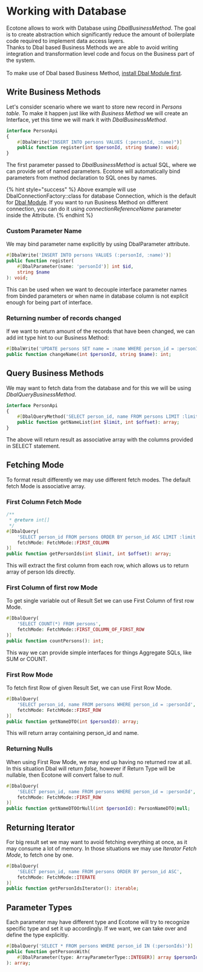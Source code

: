 # Working with Database

Ecotone allows to work with Database using _DbalBusinessMethod_. The goal is to create abstraction which significantly reduce the amount of boilerplate code required to implement data access layers.\
Thanks to Dbal based Business Methods we are able to avoid writing integration and transformation level code and focus on the Business part of the system.\
\
To make use of Dbal based Business Method, [install Dbal Module first](../../../../modules/dbal-support.md).

## Write Business Methods

Let's consider scenario where we want to store new record in _Persons table_. To make it happen just like with _Business Method_ we will create an Interface, yet this time we will mark it with _DbalBusinessMethod_.

```php
interface PersonApi
{
    #[DbalWrite("INSERT INTO persons VALUES (:personId, :name)")]
    public function register(int $personId, string $name): void;
}
```

The first parameter passed to _DbalBusinessMethod_ is actual SQL, where we can provide set of named parameters. Ecotone will automatically bind parameters from method declaration to SQL ones by names.&#x20;

{% hint style="success" %}
Above example will use DbalConnectionFactory::class for database Connection, which is the default for [Dbal Module](../../../../modules/dbal-support.md). If you want to run Business Method on different connection, you can do it using _connectionReferenceName_ parameter inside the Attribute.
{% endhint %}

### Custom Parameter Name

We may bind parameter name explicitly by using DbalParameter attribute.

```php
#[DbalWrite('INSERT INTO persons VALUES (:personId, :name)')]
public function register(
    #[DbalParameter(name: 'personId')] int $id,
    string $name
): void;
```

This can be used when we want to decouple interface parameter names from binded parameters or when name in database column is not explicit enough for being part of interface.

### Returning number of records changed

If we want to return amount of the records that have been changed, we can add int type hint to our Business Method:

```php
#[DbalWrite('UPDATE persons SET name = :name WHERE person_id = :personId')]
public function changeName(int $personId, string $name): int;
```

## Query Business Methods

We may want to fetch data from the database and for this we will be using _DbalQueryBusinessMethod_.

```php
interface PersonApi
{
    #[DbalQueryMethod('SELECT person_id, name FROM persons LIMIT :limit OFFSET :offset')]
    public function getNameList(int $limit, int $offset): array;
}
```

The above will return result as associative array with the columns provided in SELECT statement.

## Fetching Mode

To format result differently we may use different fetch modes. The default fetch Mode is associative array.

### First Column Fetch Mode

```php
/**
 * @return int[]
 */
#[DbalQuery(
    'SELECT person_id FROM persons ORDER BY person_id ASC LIMIT :limit OFFSET :offset',
    fetchMode: FetchMode::FIRST_COLUMN
)]
public function getPersonIds(int $limit, int $offset): array;
```

This will extract the first column from each row, which allows us to return array of person Ids directly.

### First Column of first row Mode

To get single variable out of Result Set we can use First Column of first row Mode.

```php
#[DbalQuery(
    'SELECT COUNT(*) FROM persons',
    fetchMode: FetchMode::FIRST_COLUMN_OF_FIRST_ROW
)]
public function countPersons(): int;
```

This way we can provide simple interfaces for things Aggregate SQLs, like SUM or COUNT.

### First Row Mode

To fetch first Row of given Result Set, we can use First Row Mode.

```php
#[DbalQuery(
    'SELECT person_id, name FROM persons WHERE person_id = :personId',
    fetchMode: FetchMode::FIRST_ROW
)]
public function getNameDTO(int $personId): array;
```

This will return array containing person\_id and name.

### Returning Nulls

When using First Row Mode, we may end up having no returned row at all. In this situation Dbal will return _false,_ however if Return Type will be nullable, then Ecotone will convert false to _null_.

```php
#[DbalQuery(
    'SELECT person_id, name FROM persons WHERE person_id = :personId',
    fetchMode: FetchMode::FIRST_ROW
)]
public function getNameDTOOrNull(int $personId): PersonNameDTO|null;
```

## Returning Iterator

For big result set we may want to avoid fetching everything at once, as it may consume a lot of memory. In those situations we may use _Iterator Fetch Mode_, to fetch one by one.

```php
#[DbalQuery(
    'SELECT person_id, name FROM persons ORDER BY person_id ASC',
    fetchMode: FetchMode::ITERATE
)]
public function getPersonIdsIterator(): iterable;
```

## Parameter Types

Each parameter may have different type and Ecotone will try to recognize specific type and set it up accordingly. If we want, we can take over and define the type explicitly.

```php
#[DbalQuery('SELECT * FROM persons WHERE person_id IN (:personIds)')]
public function getPersonsWith(
    #[DbalParameter(type: ArrayParameterType::INTEGER)] array $personIds
): array;
```
